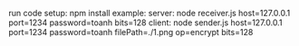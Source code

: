 run code 
setup: npm install
example: 
server: node receiver.js host=127.0.0.1 port=1234 password=toanh bits=128
client: node sender.js host=127.0.0.1 port=1234 password=toanh filePath=./1.png op=encrypt bits=128
